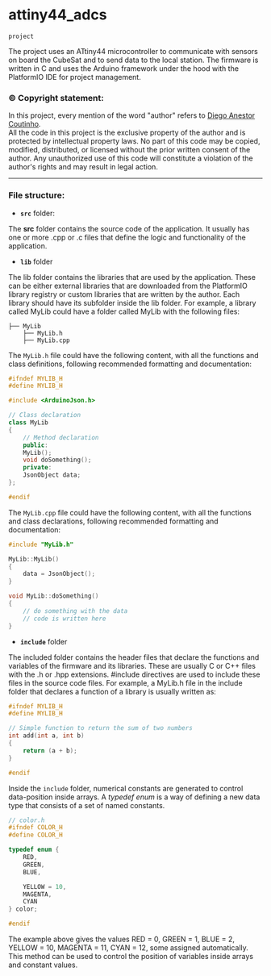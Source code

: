 # attiny44_adcs

`project`

The project uses an ATtiny44 microcontroller to communicate with sensors on board the CubeSat and to send data to the local station. The firmware is written in C and uses the Arduino framework under the hood with the PlatformIO IDE for project management.

### ©️ Copyright statement:
In this project, every mention of the word "author" refers to [Diego Anestor Coutinho](https://www.linkedin.com/in/diego-anestor-coutinho).  
All the code in this project is the exclusive property of the author and is protected by intellectual property laws. No part of this code may be copied, modified, distributed, or licensed without the prior written consent of the author. Any unauthorized use of this code will constitute a violation of the author's rights and may result in legal action.

---
### File structure:

- **`src`** folder:

The **src** folder contains the source code of the application. It usually has one or more .cpp or .c files that define the logic and functionality of the application. 

- **`lib`** folder

The lib folder contains the libraries that are used by the application. These can be either external libraries that are downloaded from the PlatformIO library registry or custom libraries that are written by the author. Each library should have its subfolder inside the lib folder. For example, a library called MyLib could have a folder called MyLib with the following files:

```
├── MyLib
    ├── MyLib.h
    ├── MyLib.cpp
```

The `MyLib.h` file could have the following content, with all the functions and class definitions, following recommended formatting and documentation:

```cpp
#ifndef MYLIB_H
#define MYLIB_H

#include <ArduinoJson.h>

// Class declaration
class MyLib 
{
    // Method declaration
    public:
    MyLib();
    void doSomething();
    private:
    JsonObject data;
};

#endif
```

The `MyLib.cpp` file could have the following content, with all the functions and class declarations, following recommended formatting and documentation:

```cpp
#include "MyLib.h"

MyLib::MyLib() 
{
    data = JsonObject();
}

void MyLib::doSomething() 
{
    // do something with the data
    // code is written here
}
```
  
- **`include`** folder

The included folder contains the header files that declare the functions and variables of the firmware and its libraries. These are usually C or C++ files with the .h or .hpp extensions. #include directives are used to include these files in the source code files. For example, a MyLib.h file in the include folder that declares a function of a library is usually written as:

```cpp
#ifndef MYLIB_H
#define MYLIB_H

// Simple function to return the sum of two numbers
int add(int a, int b)
{
    return (a + b);
}

#endif
```

Inside the `include` folder, numerical constants are generated to control data-position inside arrays. A *typedef enum* is a way of defining a new data type that consists of a set of named constants. 

```cpp
// color.h
#ifndef COLOR_H
#define COLOR_H

typedef enum {
    RED,
    GREEN,
    BLUE,

    YELLOW = 10,
    MAGENTA,
    CYAN
} color;

#endif
```

The example above gives the values RED = 0, GREEN = 1, BLUE = 2, YELLOW = 10, MAGENTA = 11, CYAN = 12, some assigned automatically.
This method can be used to control the position of variables inside arrays and constant values.